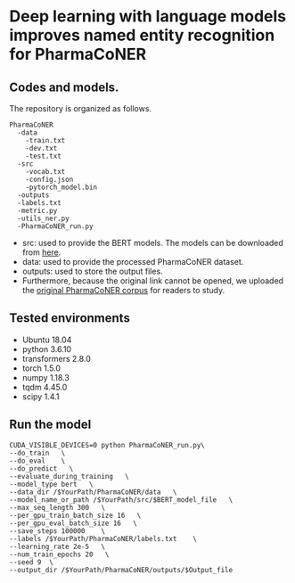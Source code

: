 # Deep learning with language models improves named entity recognition for PharmaCoNER

## Codes and models.
The repository is organized as follows.

```
PharmaCoNER
  -data
    -train.txt
    -dev.txt
    -test.txt
  -src
    -vocab.txt
    -config.json
    -pytorch_model.bin
  -outputs
  -labels.txt
  -metric.py
  -utils_ner.py
  -PharmaCoNER_run.py
```

* src: used to provide the BERT models.    The models can be downloaded from [here](https://drive.google.com/drive/folders/1dwz7vexVsuj6swYr0Mdk7cNazp0IuG7Y?usp=sharing).
* data: used to provide the processed PharmaCoNER dataset. 
* outputs: used to store the output files.
* Furthermore, because the original link cannot be opened, we uploaded the [original PharmaCoNER corpus](https://drive.google.com/drive/folders/1imuqrdy3BNazz0Lq7kTpjnLD3QB1QLfa?usp=sharing) for readers to study.

## Tested environments ##

* Ubuntu                    18.04
* python                    3.6.10
* transformers              2.8.0
* torch                     1.5.0
* numpy                     1.18.3
* tqdm                      4.45.0 
* scipy                     1.4.1

## Run the model ##

```
CUDA_VISIBLE_DEVICES=0 python PharmaCoNER_run.py\
--do_train   \
--do_eval    \
--do_predict   \
--evaluate_during_training   \
--model_type bert   \
--data_dir /$YourPath/PharmaCoNER/data   \
--model_name_or_path /$YourPath/src/$BERT_model_file   \
--max_seq_length 300   \
--per_gpu_train_batch_size 16   \
--per_gpu_eval_batch_size 16   \
--save_steps 100000    \
--labels /$YourPath/PharmaCoNER/labels.txt    \
--learning_rate 2e-5   \
--num_train_epochs 20   \
--seed 9  \
--output_dir /$YourPath/PharmaCoNER/outputs/$Output_file
```
